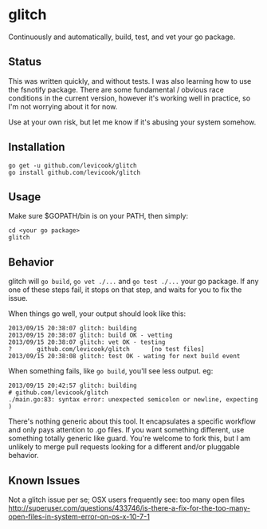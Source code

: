 glitch
======

Continuously and automatically, build, test, and vet your go package.

Status
------

This was written quickly, and without tests. I was also learning
how to use the fsnotify package. There are some fundamental / 
obvious race conditions in the current version, however it's
working well in practice, so I'm not worrying about it for now.

Use at your own risk, but let me know if it's abusing your system somehow.

Installation
------------

```shell
go get -u github.com/levicook/glitch
go install github.com/levicook/glitch
```

Usage
-----

Make sure $GOPATH/bin is on your PATH, then simply:

```shell
cd <your go package>
glitch
```

Behavior
--------

glitch will `go build`, `go vet ./...` and `go test ./...` your go package.
If any one of these steps fail, it stops on that step, and waits for you to fix the issue.

When things go well, your output should look like this: 

```shell
2013/09/15 20:38:07 glitch: building
2013/09/15 20:38:07 glitch: build OK - vetting
2013/09/15 20:38:07 glitch: vet OK - testing
?       github.com/levicook/glitch      [no test files]
2013/09/15 20:38:08 glitch: test OK - wating for next build event
```

When something fails, like `go build`, you'll see less output. eg:

```shell
2013/09/15 20:42:57 glitch: building
# github.com/levicook/glitch
./main.go:83: syntax error: unexpected semicolon or newline, expecting )
```

There's nothing generic about this tool. It encapsulates a specific workflow and only
pays attention to .go files. If you want something different, use something totally
generic like guard. You're welcome to fork this, but I am unlikely to merge pull requests
looking for a different and/or pluggable behavior.


Known Issues
------------
Not a glitch issue per se; OSX users frequently see: too many open files
http://superuser.com/questions/433746/is-there-a-fix-for-the-too-many-open-files-in-system-error-on-os-x-10-7-1
